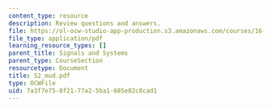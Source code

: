 ```yaml
---
content_type: resource
description: Review questions and answers.
file: https://ol-ocw-studio-app-production.s3.amazonaws.com/courses/16-01-unified-engineering-i-ii-iii-iv-fall-2005-spring-2006/7a3f7e758f2177a25ba1685e02c8cad1_S2_mud.pdf
file_type: application/pdf
learning_resource_types: []
parent_title: Signals and Systems
parent_type: CourseSection
resourcetype: Document
title: S2_mud.pdf
type: OCWFile
uid: 7a3f7e75-8f21-77a2-5ba1-685e02c8cad1
---
```

